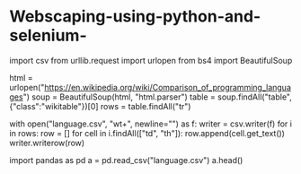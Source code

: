 # Webscaping-using-python-and-selenium-

import csv
from urllib.request import urlopen
from bs4 import BeautifulSoup

html = urlopen("https://en.wikipedia.org/wiki/Comparison_of_programming_languages")
soup = BeautifulSoup(html, "html.parser")
table = soup.findAll("table", {"class":"wikitable"})[0]
rows = table.findAll("tr")

with open("language.csv", "wt+", newline="") as f:
    writer = csv.writer(f)
    for i in rows:
        row = []
        for cell in i.findAll(["td", "th"]):
            row.append(cell.get_text())
        writer.writerow(row)
   
  
import pandas as pd
a = pd.read_csv("language.csv")
a.head()
